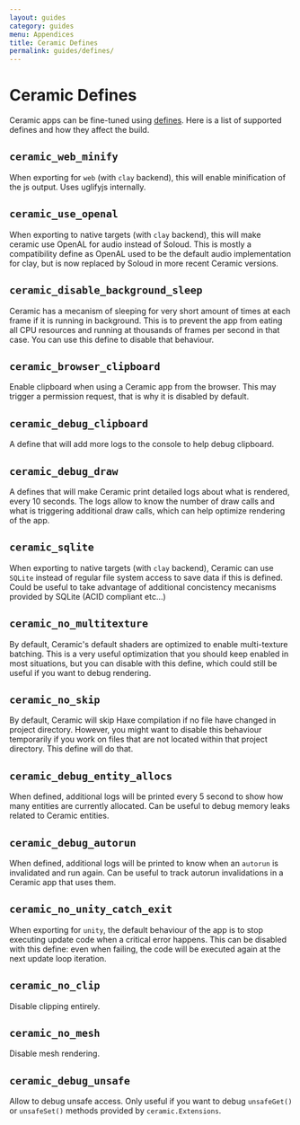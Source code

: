 ```yaml
---
layout: guides
category: guides
menu: Appendices
title: Ceramic Defines
permalink: guides/defines/
---
```

# Ceramic Defines

Ceramic apps can be fine-tuned using [defines](/guides/ceramic-yml-reference/#defines). Here is a list of supported defines and how they affect the build.

## `ceramic_web_minify`

When exporting for `web` (with `clay` backend), this will enable minification of the js output. Uses uglifyjs internally.

## `ceramic_use_openal`

When exporting to native targets (with `clay` backend), this will make ceramic use OpenAL for audio instead of Soloud. This is mostly a compatibility define as OpenAL used to be the default audio implementation for clay, but is now replaced by Soloud in more recent Ceramic versions.

## `ceramic_disable_background_sleep`

Ceramic has a mecanism of sleeping for very short amount of times at each frame if it is running in background. This is to prevent the app from eating all CPU resources and running at thousands of frames per second in that case. You can use this define to disable that behaviour.

## `ceramic_browser_clipboard`

Enable clipboard when using a Ceramic app from the browser. This may trigger a permission request, that is why it is disabled by default.

## `ceramic_debug_clipboard`

A define that will add more logs to the console to help debug clipboard.

## `ceramic_debug_draw`

A defines that will make Ceramic print detailed logs about what is rendered, every 10 seconds. The logs allow to know the number of draw calls and what is triggering additional draw calls, which can help optimize rendering of the app.

## `ceramic_sqlite`

When exporting to native targets (with `clay` backend), Ceramic can use `SQLite` instead of regular file system access to save data if this is defined. Could be useful to take advantage of additional concistency mecanisms provided by SQLite (ACID compliant etc...)

## `ceramic_no_multitexture`

By default, Ceramic's default shaders are optimized to enable multi-texture batching. This is a very useful optimization that you should keep enabled in most situations, but you can disable with this define, which could still be useful if you want to debug rendering.

## `ceramic_no_skip`

By default, Ceramic will skip Haxe compilation if no file have changed in project directory. However, you might want to disable this behaviour temporarily if you work on files that are not located within that project directory. This define will do that.

## `ceramic_debug_entity_allocs`

When defined, additional logs will be printed every 5 second to show how many entities are currently allocated. Can be useful to debug memory leaks related to Ceramic entities.

## `ceramic_debug_autorun`

When defined, additional logs will be printed to know when an `autorun` is invalidated and run again. Can be useful to track autorun invalidations in a Ceramic app that uses them.

## `ceramic_no_unity_catch_exit`

When exporting for `unity`, the default behaviour of the app is to stop executing update code when a critical error happens. This can be disabled with this define: even when failing, the code will be executed again at the next update loop iteration.

## `ceramic_no_clip`

Disable clipping entirely.

## `ceramic_no_mesh`

Disable mesh rendering.

## `ceramic_debug_unsafe`

Allow to debug unsafe access. Only useful if you want to debug `unsafeGet()` or `unsafeSet()` methods provided by `ceramic.Extensions`.